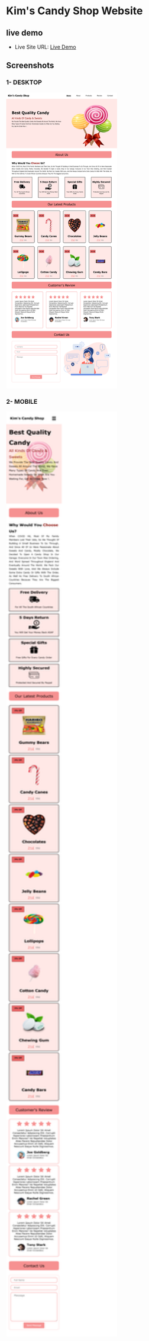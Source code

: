  <h1> Kim's Candy Shop Website </h1>
 <h2> live demo </h2>
<ul>
<li>Live Site URL:  <a href="https://merry-belekoy-47b1e0.netlify.app/"> Live Demo </a></li>
</ul> 

<h2>Screenshots</h2>
<h3>1- DESKTOP</h3>
<img SRC="images/desktop.png"  style="width:300px; height:800px;">
<h3>2- MOBILE</h3>
<img SRC="images/mobile.png"  style="width:300px; height:2500px;">

